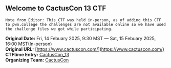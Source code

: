 ## Welcome to CactusCon 13 CTF

`Note from Editor: This CTF was held in-person, as of adding this CTF to pwn.college the challenges are not available online so we have used the challenge files we got while participating.`

**Original Date:** Fri, 14 Febuary 2025, 9:30 MST — Sat, 15 Febuary 2025, 16:00 MST(In-person)<br>
**Original URL:** [https://www.cactuscon.com/](https://www.cactuscon.com/)<br>
**CTFtime Entry:** [CactusCon_13]()<br>
**Organizing Team:** [CactusCon](https://www.cactuscon.com/)<br>
<!-- Official URL: https://www.cactuscon.com/-->
